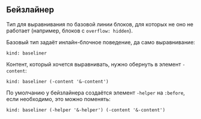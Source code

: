 ---
---

## Бейзлайнер

Тип для выравнивания по базовой линии блоков, для которых не оно не работает (например, блоков с `overflow: hidden`).

Базовый тип задаёт инлайн-блочное поведение, да само выравнивание:

    kind: baseliner

Контент, который хочется выравнивать, нужно обернуть в элемент `-content`:

    kind: baseliner (-content '&-content')

По умолчанию у бейзлайнера создаётся элемент `-helper` на `:before`, если необходимо, это можно поменять:

    kind: baseliner (-helper '&-helper') (-content '&-content')
